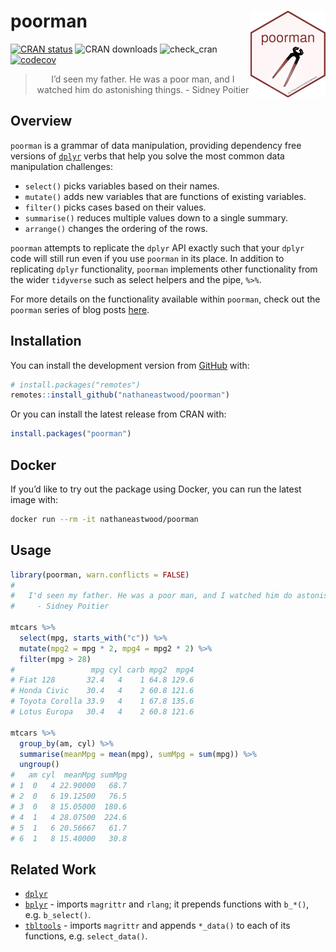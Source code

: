 
<!-- README.md is generated from README.Rmd. Please edit that file -->

# poorman <a href='https://nathaneastwood.github.io/tags/poorman/'><img src='man/figures/logo.png' align="right" height="139" /></a>

[![CRAN
status](https://www.r-pkg.org/badges/version/poorman)](https://cran.r-project.org/package=poorman)
![CRAN downloads](https://cranlogs.r-pkg.org/badges/poorman)
![check\_cran](https://github.com/nathaneastwood/poorman/workflows/check_cran/badge.svg?branch=master)
[![codecov](https://codecov.io/gh/nathaneastwood/poorman/branch/master/graph/badge.svg)](https://codecov.io/gh/nathaneastwood/poorman)

<blockquote align="center">

I’d seen my father. He was a poor man, and I watched him do astonishing
things. - Sidney Poitier

</blockquote>

## Overview

`poorman` is a grammar of data manipulation, providing dependency free
versions of [`dplyr`](https://github.com/tidyverse/dplyr) verbs that
help you solve the most common data manipulation challenges:

  - `select()` picks variables based on their names.
  - `mutate()` adds new variables that are functions of existing
    variables.
  - `filter()` picks cases based on their values.
  - `summarise()` reduces multiple values down to a single summary.
  - `arrange()` changes the ordering of the rows.

`poorman` attempts to replicate the `dplyr` API exactly such that your
`dplyr` code will still run even if you use `poorman` in its place. In
addition to replicating `dplyr` functionality, `poorman` implements
other functionality from the wider `tidyverse` such as select helpers
and the pipe, `%>%`.

For more details on the functionality available within `poorman`, check
out the `poorman` series of blog posts
[here](https://nathaneastwood.github.io/tags/poorman/).

## Installation

You can install the development version from
[GitHub](https://github.com/nathaneastwood/poorman) with:

``` r
# install.packages("remotes")
remotes::install_github("nathaneastwood/poorman")
```

Or you can install the latest release from CRAN with:

``` r
install.packages("poorman")
```

## Docker

If you’d like to try out the package using Docker, you can run the
latest image with:

``` bash
docker run --rm -it nathaneastwood/poorman
```

## Usage

``` r
library(poorman, warn.conflicts = FALSE)
# 
#   I'd seen my father. He was a poor man, and I watched him do astonishing things.
#     - Sidney Poitier

mtcars %>%
  select(mpg, starts_with("c")) %>%
  mutate(mpg2 = mpg * 2, mpg4 = mpg2 * 2) %>%
  filter(mpg > 28)
#                 mpg cyl carb mpg2  mpg4
# Fiat 128       32.4   4    1 64.8 129.6
# Honda Civic    30.4   4    2 60.8 121.6
# Toyota Corolla 33.9   4    1 67.8 135.6
# Lotus Europa   30.4   4    2 60.8 121.6

mtcars %>%
  group_by(am, cyl) %>%
  summarise(meanMpg = mean(mpg), sumMpg = sum(mpg)) %>%
  ungroup()
#   am cyl  meanMpg sumMpg
# 1  0   4 22.90000   68.7
# 2  0   6 19.12500   76.5
# 3  0   8 15.05000  180.6
# 4  1   4 28.07500  224.6
# 5  1   6 20.56667   61.7
# 6  1   8 15.40000   30.8
```

## Related Work

  - [`dplyr`](https://github.com/tidyverse/dplyr)
  - [`bplyr`](https://github.com/yonicd/bplyr) - imports `magrittr` and
    `rlang`; it prepends functions with `b_*()`, e.g. `b_select()`.
  - [`tbltools`](https://github.com/mkearney/tbltools) - imports
    `magrittr` and appends `*_data()` to each of its functions,
    e.g. `select_data()`.

